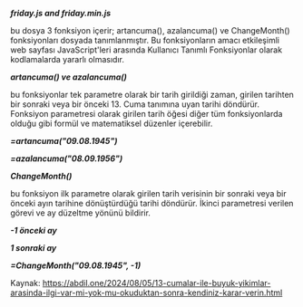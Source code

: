***friday.js and friday.min.js***

bu dosya 3 fonksiyon içerir; artancuma(), azalancuma() ve ChangeMonth()
fonksiyonları dosyada tanımlanmıştır. Bu fonksiyonların amacı etkileşimli
web sayfası JavaScript'leri arasında Kullanıcı Tanımlı Fonksiyonlar
olarak kodlamalarda yararlı olmasıdır.

***artancuma() ve azalancuma()***

bu fonksiyonlar tek parametre olarak bir tarih girildiği zaman, girilen
tarihten bir sonraki veya bir önceki 13. Cuma tanımına uyan tarihi
döndürür. Fonksiyon parametresi olarak girilen tarih öğesi diğer tüm
fonksiyonlarda olduğu gibi formül ve matematiksel düzenler içerebilir.

***=artancuma("09.08.1945")***

***=azalancuma("08.09.1956")***

***ChangeMonth()***

bu fonksiyon ilk parametre olarak girilen tarih verisinin bir sonraki
veya bir önceki ayın tarihine dönüştürdüğü tarihi döndürür. İkinci
parametresi verilen görevi ve ay düzeltme yönünü bildirir.

***-1 önceki ay***

***1 sonraki ay***

***=ChangeMonth("09.08.1945", -1)***

Kaynak: https://abdil.one/2024/08/05/13-cumalar-ile-buyuk-yikimlar-arasinda-ilgi-var-mi-yok-mu-okuduktan-sonra-kendiniz-karar-verin.html
